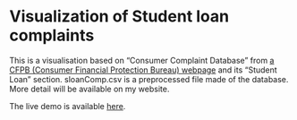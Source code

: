 # Visualization of Student loan complaints
This is a visualisation based on “Consumer Complaint Database” from [a CFPB (Consumer Financial Protection Bureau) webpage](http://www.consumerfinance.gov/data-research/consumer-complaints/) and its “Student Loan” section.
sloanComp.csv is a preprocessed file made of the database. More detail will be available on my website.

The live demo is available [here](https://bl.ocks.org/Lulkafe/54219f02b4e1624d664b0913550da143).
